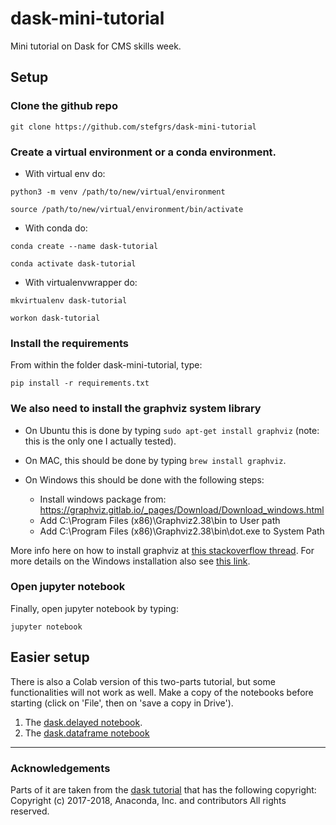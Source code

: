 # dask-mini-tutorial
Mini tutorial on Dask for CMS skills week.

## Setup

### Clone the github repo

`git clone https://github.com/stefgrs/dask-mini-tutorial`


### Create a virtual environment or a conda environment. 

- With virtual env do:

`python3 -m venv /path/to/new/virtual/environment`

`source /path/to/new/virtual/environment/bin/activate`

- With conda do:

`conda create --name dask-tutorial`

`conda activate dask-tutorial`

- With virtualenvwrapper do:

`mkvirtualenv dask-tutorial`

`workon dask-tutorial`

### Install the requirements
From within the folder dask-mini-tutorial, type:

`pip install -r requirements.txt`


### We also need to install the graphviz system library 

- On Ubuntu this is done by typing `sudo apt-get install graphviz` (note: this is the only one I actually tested). 

- On MAC, this should be done by typing `brew install graphviz`.

- On Windows this should be done with the following steps:
	* Install windows package from: https://graphviz.gitlab.io/_pages/Download/Download_windows.html
	* Add C:\Program Files (x86)\Graphviz2.38\bin to User path
	* Add C:\Program Files (x86)\Graphviz2.38\bin\dot.exe to System Path
 
More info here on how to install graphviz at [this stackoverflow thread](https://stackoverflow.com/questions/35064304/runtimeerror-make-sure-the-graphviz-executables-are-on-your-systems-path-aft).
For more details on the Windows installation also see [this link](https://forum.graphviz.org/t/new-simplified-installation-procedure-on-windows/224).

### Open jupyter notebook

Finally, open jupyter notebook by typing:

`jupyter notebook`

## Easier setup

There is also a Colab version of this two-parts tutorial, but some functionalities will not work as well. 
Make a copy of the notebooks before starting (click on 'File', then on 'save a copy in Drive').

1. The [dask.delayed notebook](https://colab.research.google.com/drive/1tLyHjD8-4Jcn4dqO3OuVijETOK79W1WR?usp=sharing).
2. The [dask.dataframe notebook](https://colab.research.google.com/drive/1tZUXhqUgwF5e_D0jilwe1fNoOE7c-chC?usp=sharing)


-----------------------------------
### Acknowledgements

Parts of it are taken from the [dask tutorial](https://github.com/dask/dask-tutorial) that has the following copyright:
Copyright (c) 2017-2018, Anaconda, Inc. and contributors
All rights reserved.

